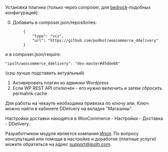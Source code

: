 Установка плагина (только через composer, для [bedrock](https://roots.io/bedrock/)-подобных конфигураций):

0. Добавить в composer.json/repositories:
```
        {
            "type": "vcs",
            "url": "https://github.com/podkot/woocommerce_ddelivery"
        }
```
и в composer.json/require:
```
"ipolh/woocommerce_ddelivery": "dev-master#45dde08"
```
(хэш лучше подставить актуальный)
1. Активировать плагин из админки Wordpress
2. Если WP REST API отключён - его нужно включить и затем сбросить permalink cache

Для работы на чекауте необходима привязка по ключу апи. Ключ можно найти в кабинете DDelivery на вкладке "Магазины".

Настройки доставки находятся в WooCommerce - Настройки - Доставка - DDelivery.


Разработчиком модуля является компания <a href="http://ipolh.com">Ипол</a>.
По вопросу консультаций или помощи в настройке и доработке (платные услуги) можете обратиться на адрес support@ipolh.com.
